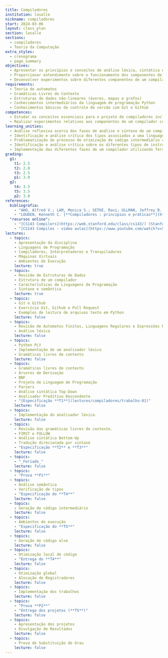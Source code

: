 ```yaml
---
title: Compiladores
institution: lasalle
nickname: compiladores
start: 2024-03-06
layout: class_plan
section: lasalle
sections:
  - compiladores
  - Teoria da Computação
extra_styles:
  - cronograma
  - page_summary
objectives:
  - Apresentar os princípios e conceitos de análise léxica, sintática e semântica, geração e otimização de código
  - Proporcionar entendimento sobre o funcionamento dos componentes de um compilador com enfoque prático
  - Desenvolver experimentos sobre diferentes componentes de um compilador
requirements:
  - Teoria de automatos
  - Gramáticas Livres de Contexto
  - Estruturas de dados não-lineares (ávores, mapas e grafos)
  - Conhecimentos intermediários da linguagem de programação Python
  - Conhecimentos básicos de controle de versão com Git e Github
competences:
  - Estudar os conceitos essenciais para o projeto de compiladores incluindo análise léxica, sintática, semântica e geração e otimização de código.
  - Realizar experimentos relativos aos componentes de um compilador com enfoque prático desenvolvido durante a disciplina com a utilização de ferramentas de geração de compiladores.
learning_unities:
  - Análise reflexiva acerca das fases de análise e síntese de um compilador
  - Identificação e análise crítica dos tipos associados a uma linguagem bem como geração de código intermediário
  - Problematização do processo de otimização de código intermediário comprometida com o desempenho de espaço e tempo
  - Identificação e análise crítica sobre os diferentes tipos de instruções geradas no processo de compilação
  - Implementação das diferentes fases de um compilador utilizando ferramentas para tal propósito de forma individual e cooperativa.
grading:
  g1:
    t1: 2.5
    t2: 2.0
    t3: 2.5
    p1: 3.0
  g2:
    t4: 3.5
    t5: 3.5
    p2: 3.0
references:
  bibliografia:
    - "AHO, Alfred V.; LAM, Monica S.; SETHI, Ravi; ULLMAN, Jeffrey B. **Compilers: Principles, Techniques, & Tools** 2<sup>a</sup> Ed. Addisson Wesley. 2006. (_Livro do Dragão Roxo_)"
    - "LOUDEN, Kenneth C. [**Compiladores : princípios e práticas**](https://integrada.minhabiblioteca.com.br/reader/books/9788522128532){:target='_blank'}. Cengage Learning, 2004."
  "recursos online":
    - "[CS143 Compilers](https://web.stanford.edu/class/cs143/) (Stanford - en)"
    - "[CS143 Compiles - video aulas](https://www.youtube.com/watch?v=SNWHmnWzJAI&list=PLoCMsyE1cvdUZRe1udlyjpzTww1U5olL2) (Stanford - en) - Os vídeos são legendados automaticamente pelo YouTube, porém a legenda é bem boa, mesmo no caso da tradução automática para português, que é bem aceitável."
lectures:
  - topics:
    - Apresentação da disciplina
    - Linguagens de Programação
    - Compiladores, Interpretadores e Transpiladores
    - Máquinas Virtuais
    - Ambientes de Execução
    lecture: true
  - topics:
    - Revisão de Estruturas de Dados
    - Estrutura de um compilador
    - Características de Linguagens de Programação
    - Sintaxe e semântica
    lecture: true
  - topics:
    - Git e Github
    - Exercício Git, Github e Pull Request
    - Exemplos de leitura de arquivos texto em Python
    lecture: false
  - topics:
    - Revisão de Automatos Finitos, Linguagens Regulares e Expressões Regulares
    - Análise léxica
    lecture: false
  - topics:
    - Python PLY
    - Implementação de um analisador léxico
    - Gramáticas livres de contexto
    lecture: false
  - topics:
    - Gramáticas livres de contexto
    - Árvores de Derivação
    - BNF
    - Projeto de Linguagem de Programação
    - Parsers
    - Análise sintática Top-Down
    - Analisador Preditivo Descendente
    - "[Especificação **T1**](lectures/compiladores/trabalho-01)"
    lecture: false
  - topics:
    - Implementação do analisador léxico.
    lecture: false
  - topics:
    - Revisão das gramáticas livres de contexto.
    - FIRST e FOLLOW
    - Análise sintática Bottom-Up
    - Tradução direcionada por sintaxe
    - "Especificação **T2** e **T3**"
    lecture: false
  - topics:
    - "_Feriado_"
    lecture: false
  - topics:
    - "Prova **P1**"
  - topics:
    - Análise semântica
    - Verificação de tipos
    - "Especificação do **T4**"
    lecture: false
  - topics:
    - Geração de código intermediário
    lecture: false
  - topics:
    - Ambientes de execução
    - "Especificação do **T5**"
    lecture: false
  - topics:
    - Geração de código alvo
    lecture: false
  - topics:
    - Otimização local de código
    - "Entrega do **T4**"
    lecture: false
  - topics:
    - Otimização global
    - Alocação de Registradores
    lecture: false
  - topics:
    - Implementação dos trabalhos
    lecture: false
  - topics:
    - "Prova **P2**"
    - "Entrega dos projetos (**T5**)"
    lecture: false
  - topics:
    - Apresentação dos projetos
    - Divulgação de Resultados
    lecture: false
  - topics:
    - Prova de Substituição de Grau
    lecture: false
---
```


